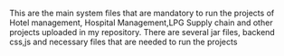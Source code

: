 This are the main system files that are mandatory to run the projects of Hotel management, Hospital Management,LPG Supply chain and other projects uploaded in my repository. There are several jar files, backend css,js and necessary files that are needed to run the projects
